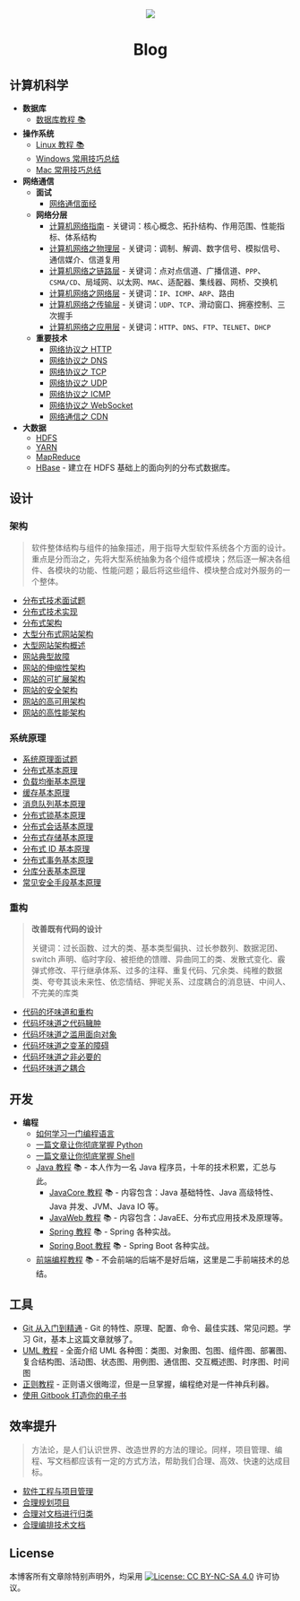 <div align="center"><a href="https://dunwu.github.io/blog/"><img src="http://dunwu.test.upcdn.net/cs/others/zpblog.png"/></a></div>
<div align="center"><h1>Blog</h1></div>

## 计算机科学

- **数据库**
  - [数据库教程 📚](https://dunwu.github.io/db-tutorial/)
- **操作系统**
  - [Linux 教程 📚](https://dunwu.github.io/linux-tutorial/)
  - [Windows 常用技巧总结](source/_posts/os/windows.md)
  - [Mac 常用技巧总结](source/_posts/os/mac.md)
- **网络通信**
  - **面试**
    - [网络通信面经](source/_posts/communication/network-interview.md)
  - **网络分层**
    - [计算机网络指南](source/_posts/communication/network-guide.md) - 关键词：核心概念、拓扑结构、作用范围、性能指标、体系结构
    - [计算机网络之物理层](source/_posts/communication/network-physical.md) - 关键词：调制、解调、数字信号、模拟信号、通信媒介、信道复用
    - [计算机网络之链路层](source/_posts/communication/network-data-link.md) - 关键词：点对点信道、广播信道、`PPP`、`CSMA/CD`、局域网、以太网、`MAC`、适配器、集线器、网桥、交换机
    - [计算机网络之网络层](source/_posts/communication/network-network.md) - 关键词：`IP`、`ICMP`、`ARP`、路由
    - [计算机网络之传输层](source/_posts/communication/network-transport.md) - 关键词：`UDP`、`TCP`、滑动窗口、拥塞控制、三次握手
    - [计算机网络之应用层](source/_posts/communication/network-application.md) - 关键词：`HTTP`、`DNS`、`FTP`、`TELNET`、`DHCP`
  - **重要技术**
    - [网络协议之 HTTP](source/_posts/communication/http.md)
    - [网络协议之 DNS](source/_posts/communication/dns.md)
    - [网络协议之 TCP](source/_posts/communication/tcp.md)
    - [网络协议之 UDP](source/_posts/communication/udp.md)
    - [网络协议之 ICMP](source/_posts/communication/icmp.md)
    - [网络协议之 WebSocket](source/_posts/communication/websocket.md)
    - [网络通信之 CDN](source/_posts/communication/cdn.md)
- **大数据**
  - [HDFS](source/_posts/bigdata/HDFS.md)
  - [YARN](source/_posts/bigdata/YARN.md)
  - [MapReduce](source/_posts/bigdata/MapReduce.md)
  - [HBase](source/_posts/bigdata/hbase) - 建立在 HDFS 基础上的面向列的分布式数据库。

## 设计

### 架构

> 软件整体结构与组件的抽象描述，用于指导大型软件系统各个方面的设计。重点是分而治之，先将大型系统抽象为各个组件或模块；然后逐一解决各组件、各模块的功能、性能问题；最后将这些组件、模块整合成对外服务的一个整体。

- [分布式技术面试题](source/_posts/design/architecture/分布式技术面试题.md)
- [分布式技术实现](source/_posts/design/architecture/分布式技术实现.md)
- [分布式架构](source/_posts/design/architecture/分布式架构.md)
- [大型分布式网站架构](source/_posts/design/architecture/大型分布式网站架构.md)
- [大型网站架构概述](source/_posts/design/architecture/大型网站架构概述.md)
- [网站典型故障](source/_posts/design/architecture/网站典型故障.md)
- [网站的伸缩性架构](source/_posts/design/architecture/网站的伸缩性架构.md)
- [网站的可扩展架构](source/_posts/design/architecture/网站的可扩展架构.md)
- [网站的安全架构](source/_posts/design/architecture/网站的安全架构.md)
- [网站的高可用架构](source/_posts/design/architecture/网站的高可用架构.md)
- [网站的高性能架构](source/_posts/design/architecture/网站的高性能架构.md)

### 系统原理

- [系统原理面试题](source/_posts/design/theory/system-theory-interview.md)
- [分布式基本原理](source/_posts/design/theory/distributed-base-theory.md)
- [负载均衡基本原理](source/_posts/design/theory/load-balance-theory.md)
- [缓存基本原理](source/_posts/design/theory/cache-theory.md)
- [消息队列基本原理](source/_posts/design/theory/mq-theory.md)
- [分布式锁基本原理](source/_posts/design/theory/distributed-lock-theory.md)
- [分布式会话基本原理](source/_posts/design/theory/distributed-session-theory.md)
- [分布式存储基本原理](source/_posts/design/theory/distributed-storage-theory.md)
- [分布式 ID 基本原理](source/_posts/design/theory/distributed-id-theory.md)
- [分布式事务基本原理](source/_posts/design/theory/distributed-transaction-theory.md)
- [分库分表基本原理](source/_posts/design/theory/sharding-theory.md)
- [常见安全手段基本原理](source/_posts/design/theory/security-theory.md)

### 重构

> **改善既有代码的设计**
>
> 关键词：过长函数、过大的类、基本类型偏执、过长参数列、数据泥团、switch 声明、临时字段、被拒绝的馈赠、异曲同工的类、发散式变化、霰弹式修改、平行继承体系、过多的注释、重复代码、冗余类、纯稚的数据类、夸夸其谈未来性、依恋情结、狎昵关系、过度耦合的消息链、中间人、不完美的库类

- [代码的坏味道和重构](source/_posts/design/refactor/代码的坏味道和重构.md)
- [代码坏味道之代码臃肿](source/_posts/design/refactor/代码坏味道之代码臃肿.md)
- [代码坏味道之滥用面向对象](source/_posts/design/refactor/代码坏味道之滥用面向对象.md)
- [代码坏味道之变革的障碍](source/_posts/design/refactor/代码坏味道之变革的障碍.md)
- [代码坏味道之非必要的](source/_posts/design/refactor/代码坏味道之非必要的.md)
- [代码坏味道之耦合](source/_posts/design/refactor/代码坏味道之耦合.md)

## 开发

- **编程**
  - [如何学习一门编程语言](source/_posts/coding/programming-guide.md)
  - [一篇文章让你彻底掌握 Python](source/_posts/coding/python.md)
  - [一篇文章让你彻底掌握 Shell](source/_posts/coding/shell.md)
  - [Java 教程](https://turnon.gitee.io/java-tutorial/) 📚 - 本人作为一名 Java 程序员，十年的技术积累，汇总与此。
    - [JavaCore 教程](https://dunwu.github.io/javacore/) 📚 - 内容包含：Java 基础特性、Java 高级特性、Java 并发、JVM、Java IO 等。
    - [JavaWeb 教程](https://dunwu.github.io/javaweb/) 📚 - 内容包含：JavaEE、分布式应用技术及原理等。
    - [Spring 教程](https://dunwu.github.io/spring-tutorial/) 📚 - Spring 各种实战。
    - [Spring Boot 教程](https://dunwu.github.io/spring-boot-tutorial/) 📚 - Spring Boot 各种实战。
  - [前端编程教程](https://dunwu.github.io/frontend-tutorial/) 📚 - 不会前端的后端不是好后端，这里是二手前端技术的总结。

## 工具

- [Git 从入门到精通](source/_posts/tools/git.md) - Git 的特性、原理、配置、命令、最佳实践、常见问题。学习 Git，基本上这篇文章就够了。
- [UML 教程](source/_posts/tools/uml.md) - 全面介绍 UML 各种图：类图、对象图、包图、组件图、部署图、复合结构图、活动图、状态图、用例图、通信图、交互概述图、时序图、时间图
- [正则教程](source/_posts/tools/regex.md) - 正则语义很晦涩，但是一旦掌握，编程绝对是一件神兵利器。
- [使用 Gitbook 打造你的电子书](https://dunwu.gitbooks.io/gitbook-notes/)

## 效率提升

> 方法论，是人们认识世界、改造世界的方法的理论。同样，项目管理、编程、写文档都应该有一定的方式方法，帮助我们合理、高效、快速的达成目标。

- [软件工程与项目管理](source/_posts/efficiency/software-engineering.md)
- [合理规划项目](source/_posts/efficiency/style/project-style.md)
- [合理对文档进行归类](source/_posts/efficiency/style/dir-style.md)
- [合理编排技术文档](source/_posts/efficiency/style/doc-style.md)

## License

本博客所有文章除特别声明外，均采用 [![License: CC BY-NC-SA 4.0](https://licensebuttons.net/l/by-nc-sa/4.0/80x15.png)](https://creativecommons.org/licenses/by-nc-sa/4.0/) 许可协议。
